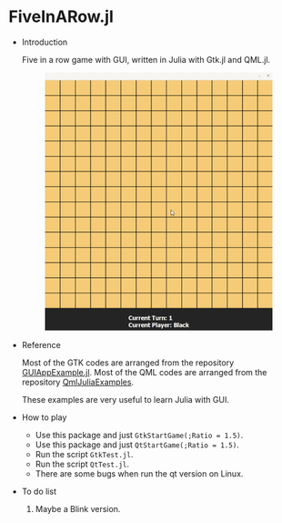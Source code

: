 # FiveInARow.jl
* Introduction
    
    Five in a row game with GUI, written in Julia with Gtk.jl and QML.jl. 
    <p align="center">
    <img src="figs/example.gif" alt="drawing" width="400"/>
    </p>

* Reference

    Most of the GTK codes are arranged from the repository [GUIAppExample.jl](https://github.com/goropikari/GUIAppExample.jl/tree/master/example/Reversi).
    Most of the QML codes are arranged from the repository [QmlJuliaExamples](https://github.com/barche/QmlJuliaExamples).

    These examples are very useful to learn Julia with GUI.


* How to play
  
    * Use this package and just ```GtkStartGame(;Ratio = 1.5)```.
    * Use this package and just ```QtStartGame(;Ratio = 1.5)```.
    * Run the script ```GtkTest.jl```.
    * Run the script ```QtTest.jl```. 
    * There are some bugs when run the qt version on Linux.

* To do list

    1. Maybe a Blink version.
